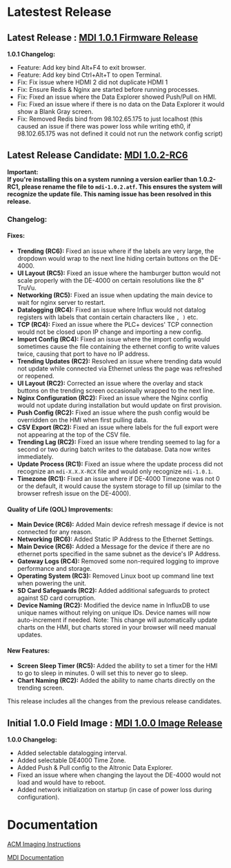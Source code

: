 # Latestest Release #
## Latest Release : [MDI 1.0.1 Firmware Release](https://github.com/Altronic-LLC/Altronic-Public-Files/blob/main/ACM4000_Releases/mdi-1.0.1.atf)

**1.0.1 Changelog:**
- Feature: Add key bind Alt+F4 to exit browser.
- Feature: Add key bind Ctrl+Alt+T to open Terminal.
- Fix: Fix issue where HDMI 2 did not duplicate HDMI 1
- Fix: Ensure Redis & Nginx are started before running processes.
- Fix: Fixed an issue where the Data Explorer showed Push/Pull on HMI.
- Fix: Fixed an issue where if there is no data on the Data Explorer it would show a Blank Gray screen.
- Fix: Removed Redis bind from 98.102.65.175 to just localhost (this caused an issue if there was power loss while writing eth0, if 98.102.65.175 was not defined it could not run the network config script)

## Latest Release Candidate: [MDI 1.0.2-RC6](https://github.com/Altronic-LLC/Altronic-Public-Files/blob/main/ACM4000_Releases/MDI_1.0.2-RC/mdi-1.0.2-RC6.atf)
**Important:**  
**If you're installing this on a system running a version earlier than 1.0.2-RC1, please rename the file to `mdi-1.0.2.atf`. This ensures the system will recognize the update file. This naming issue has been resolved in this release.**

### Changelog:

#### Fixes:
- **Trending (RC6):** Fixed an issue where if the labels are very large, the dropdown would wrap to the next line hiding certain buttons on the DE-4000.
- **UI Layout (RC5):** Fixed an issue where the hamburger button would not scale properly with the DE-4000 on certain resolutions like the 8" TruVu.
- **Networking (RC5):** Fixed an issue when updating the main device to wait for nginx server to restart.
- **Datalogging (RC4):** Fixed an issue where Influx would not datalog registers with labels that contain certain characters like `, )` etc.
- **TCP (RC4):** Fixed an issue where the PLC+ devices' TCP connection would not be closed upon IP change and importing a new config.
- **Import Config (RC4):** Fixed an issue where the import config would sometimes cause the file containing the ethernet config to write values twice, causing that port to have no IP address.
- **Trending Updates (RC2):** Resolved an issue where trending data would not update while connected via Ethernet unless the page was refreshed or reopened.
- **UI Layout (RC2):** Corrected an issue where the overlay and stack buttons on the trending screen occasionally wrapped to the next line.
- **Nginx Configuration (RC2):** Fixed an issue where the Nginx config would not update during installation but would update on first provision.
- **Push Config (RC2):** Fixed an issue where the push config would be overridden on the HMI when first pulling data.
- **CSV Export (RC2):** Fixed an issue where labels for the full export were not appearing at the top of the CSV file.
- **Trending Lag (RC2):** Fixed an issue where trending seemed to lag for a second or two during batch writes to the database. Data now writes immediately.
- **Update Process (RC1):** Fixed an issue where the update process did not recognize an `mdi-X.X.X-RCX` file and would only recognize `mdi-1.0.1`.
- **Timezone (RC1):** Fixed an issue where if DE-4000 Timezone was not 0 or the default, it would cause the system storage to fill up (similar to the browser refresh issue on the DE-4000).

#### Quality of Life (QOL) Improvements:
- **Main Device (RC6):** Added Main device refresh message if device is not connected for any reason. 
- **Networking (RC6):** Added Static IP Address to the Ethernet Settings.
- **Main Device (RC6):** Added a Message for the device if there are no ethernet ports specified in the same subnet as the device's IP Address.
- **Gateway Logs (RC4):** Removed some non-required logging to improve performance and storage.
- **Operating System (RC3):** Removed Linux boot up command line text when powering the unit.
- **SD Card Safeguards (RC2):** Added additional safeguards to protect against SD card corruption.
- **Device Naming (RC2):** Modified the device name in InfluxDB to use unique names without relying on unique IDs. Device names will now auto-increment if needed. Note: This change will automatically update charts on the HMI, but charts stored in your browser will need manual updates.

#### New Features:
- **Screen Sleep Timer (RC5):** Added the ability to set a timer for the HMI to go to sleep in minutes. 0 will set this to never go to sleep.
- **Chart Naming (RC2):** Added the ability to name charts directly on the trending screen.


This release includes all the changes from the previous release candidates.


## Initial 1.0.0 Field Image : [MDI 1.0.0 Image Release](https://github.com/Altronic-LLC/Altronic-Public-Files/blob/main/ACM4000_Releases/MDI_1.0.0.zip)

**1.0.0 Changelog:**
- Added selectable datalogging interval.
- Added selectable DE4000 Time Zone.
- Added Push & Pull config to the Altronic Data Explorer.
- Fixed an issue where when changing the layout the DE-4000 would not load and would have to reboot.
- Added network initialization on startup (in case of power loss during configuration).

# Documentation #
[ACM Imaging Instructions](https://github.com/Altronic-LLC/Altronic-Public-Files/blob/main/ACM4000_Releases/ACM%20imaging_R2.docx)

[MDI Documentation](https://github.com/Altronic-LLC/Altronic-Public-Files/blob/main/ACM4000_Releases/Altronic%20MDI%20Documentation7-23-2024.docx)


